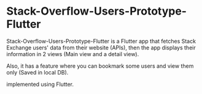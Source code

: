 # Stack-Overflow-Users-Prototype-Flutter

Stack-Overflow-Users-Prototype-Flutter is a Flutter app that fetches Stack Exchange users' data from their website (APIs), then the app displays their information in 2 views (Main view and a detail view). 

Also, it has a feature where you can bookmark some users and view them only (Saved in local DB).

implemented using Flutter.
